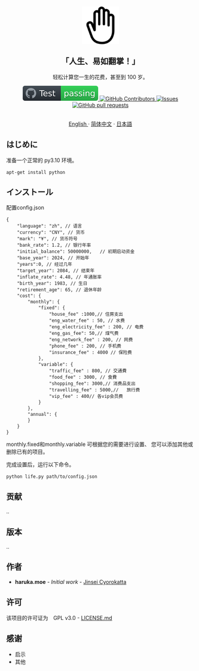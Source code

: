 <p align="center">
 <img width="100px" src="/docs/hand-right-outline.svg" align="center" alt="jinseicyorokatta" />
 <h2 align="center">「人生、易如翻掌！」</h2>
 <p align="center">轻松计算您一生的花费，甚至到 100 岁。</p>
 <p align="center">
    <a href="https://github.com/zorroforever/jinseicyorokatta/actions">
      <img alt="Tests Passing" src="/docs/badge.svg" />
    </a>
    <a href="https://github.com/zorroforever/jinseicyorokatta/graphs/contributors">
      <img alt="GitHub Contributors" src="https://img.shields.io/github/contributors/zorroforever/jinseicyorokatta" />
    </a>
    <a href="https://github.com/zorroforever/jinseicyorokatta/issues">
      <img alt="Issues" src="https://img.shields.io/github/issues/zorroforever/jinseicyorokatta?color=0088ff" />
    </a>
    <a href="https://github.com/zorroforever/jinseicyorokatta/pulls">
      <img alt="GitHub pull requests" src="https://img.shields.io/github/issues-pr/zorroforever/jinseicyorokatta?color=0088ff" />
    </a>
    <br />
    <br />
  </p>
 <p align="center">
    <a href="/docs/readme_en.md">English </a>
    ·
    <a href="/docs/readme_zh.md">简体中文</a>
    ·
    <a href="/docs/readme_ja.md">日本語</a>
  </p>
 </p>

## はじめに


准备一个正常的 py3.10 环境。

```
apt-get install python
```

## インストール

配置config.json

```
{
    "language": "zh", // 语言
    "currency": "CNY", // 货币
    "mark": "¥", // 货币符号
    "bank_rate": 1.2, // 银行年率
    "initial_balance": 50000000,   // 初期启动资金
    "base_year": 2024, // 开始年
    "years":0, // 经过几年
    "target_year": 2084, // 结束年
    "inflate_rate": 4.48, // 年通胀率
    "birth_year": 1983, // 生日
    "retirement_age": 65, // 退休年龄
    "cost": {
        "monthly": {
            "fixed": {
                "house_fee" :1000,// 住房支出   
                "eng_water_fee" : 50, // 水费
                "eng_electricity_fee" : 200, // 电费
                "eng_gas_fee": 50,// 煤气费
                "eng_network_fee" : 200, // 网费
                "phone_fee" : 200, // 手机费
                "insurance_fee" : 4000 // 保险费
            },
            "variable": {
                "traffic_fee" : 800, // 交通費
                "food_fee" : 3000, // 食費
                "shopping_fee": 3000,// 消费品支出
                "travelling_fee" : 5000,//   旅行费
                "vip_fee" : 400// 各vip会员费
            }
        },
        "annual": {
        }
    }
}

```

monthly.fixed和monthly.variable
可根据您的需要进行设置、
您可以添加其他或删除已有的项目。 

完成设置后，运行以下命令。

```
python life.py path/to/config.json
```


## 贡献

..

## 版本

..

## 作者

* **haruka.moe** - *Initial work* - [Jinsei Cyorokatta](https://github.com/jinseicyorokatta)


## 许可

该项目的许可证为　GPL v3.0 -  [LICENSE.md](LICENSE.md) 

## 感谢

* 启示
* 其他